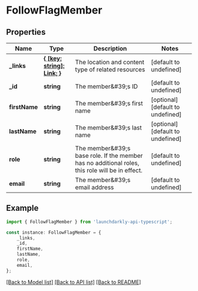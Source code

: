 # FollowFlagMember


## Properties

Name | Type | Description | Notes
------------ | ------------- | ------------- | -------------
**_links** | [**{ [key: string]: Link; }**](Link.md) | The location and content type of related resources | [default to undefined]
**_id** | **string** | The member\&#39;s ID | [default to undefined]
**firstName** | **string** | The member\&#39;s first name | [optional] [default to undefined]
**lastName** | **string** | The member\&#39;s last name | [optional] [default to undefined]
**role** | **string** | The member\&#39;s base role. If the member has no additional roles, this role will be in effect. | [default to undefined]
**email** | **string** | The member\&#39;s email address | [default to undefined]

## Example

```typescript
import { FollowFlagMember } from 'launchdarkly-api-typescript';

const instance: FollowFlagMember = {
    _links,
    _id,
    firstName,
    lastName,
    role,
    email,
};
```

[[Back to Model list]](../README.md#documentation-for-models) [[Back to API list]](../README.md#documentation-for-api-endpoints) [[Back to README]](../README.md)
